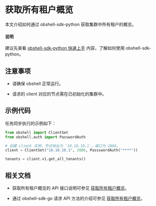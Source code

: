 # 获取所有租户概览

本文介绍如何通过 obshell-sdk-python 获取集群中所有租户的概览。

<main id="notice" type='explain'>
  <h4>说明</h4>
  <p>建议先查看 <a href='../100.quickstart-of-python.md'>obshell-sdk-python 快速上手</a> 内容，了解如何使用 obshell-sdk-python。</p>
</main>

## 注意事项

* 请确保 obshell 正常运行。

* 请求的 client 对应的节点需在已初始化的集群中。

## 示例代码

任务同步执行的示例如下：

```python
from obshell import ClientSet
from obshell.auth import PasswordAuth

# 创建 client 实例，节点地址为 '10.10.10.1'，端口为 2886。
client = ClientSet("10.10.10.1", 2886, PassswordAuth("****"))

tenants = client.v1.get_all_tenants()
```

## 相关文档

* 获取所有租户概览的 API 接口说明可参见 [获取所有租户概览](../../../400.obshell-api-reference/500.tenant-management/1500.query-all-tenants.md)。

* 通过 obshell-sdk-go 请求 API 方法的介绍可参见 [获取所有租户概览](../../200.go/500.tenant-management/1500.query-all-tenants-of-go.md)。
